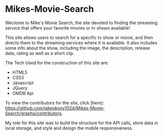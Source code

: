 # Mikes-Movie-Search

Weclome to Mike's Movie Search, the site devoted to finding the streaming service that offers your favorite movies or tv shows available! 


This site allows users to search for a specific tv show or movie, and then directs them to the streaming services where it is available. It also includes some info about the show, including the image, the description, release date, rating as well as a short clip. 

The Tech Used for the construction of this site are: 

* HTML5
* CSS3 
* Javascript 
* JQuery 
* OMDB Api

To view the contributors for the site, click [here]: https://github.com/jakeokony1024/Mikes-Movie-Search/graphs/contributors. 

My role for this site was to build the structure for the API calls, store data in local storage, and style and design the mobile responsiveness. 

